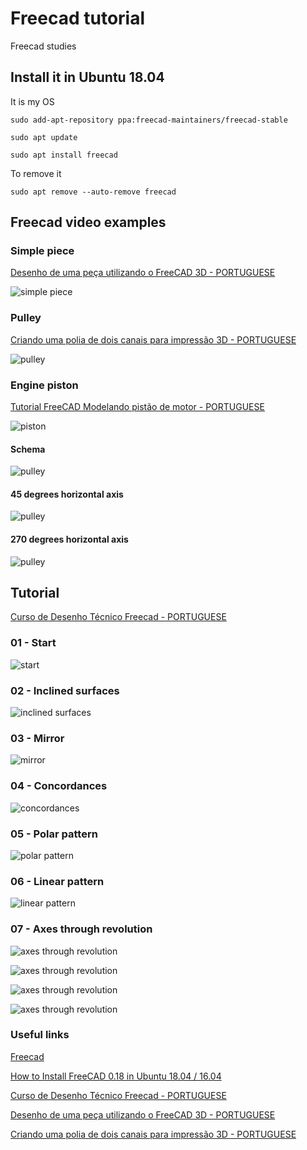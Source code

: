 # Freecad tutorial


Freecad studies 

## Install it in Ubuntu 18.04

It is my OS

```
sudo add-apt-repository ppa:freecad-maintainers/freecad-stable

sudo apt update

sudo apt install freecad
```

To remove it

```
sudo apt remove --auto-remove freecad
```

## Freecad video examples

### Simple piece

[Desenho de uma peça utilizando o FreeCAD 3D - PORTUGUESE](https://www.youtube.com/watch?v=-HpmRlFD1YY&list=PL4ve0MDPJ_HvEBiAEcLMesNF07W1WTrni&index=1&t=58s)

![simple piece](https://github.com/rodrigoms2004/freecad-tutorial/blob/main/desenhos/render/desenho-peca.png)

### Pulley

[Criando uma polia de dois canais para impressão 3D - PORTUGUESE](https://www.youtube.com/watch?v=3o-jmXWmXMw&list=PL4ve0MDPJ_HvEBiAEcLMesNF07W1WTrni&index=2)

![pulley](https://github.com/rodrigoms2004/freecad-tutorial/blob/main/desenhos/render/desenho_polia_1.png)


### Engine piston

[Tutorial FreeCAD Modelando pistão de motor - PORTUGUESE](https://www.youtube.com/watch?v=OX7o4tVY99E)

![piston](https://github.com/rodrigoms2004/freecad-tutorial/blob/main/desenhos/render/desenho-pistao_.png)

#### Schema
![pulley](https://github.com/rodrigoms2004/freecad-tutorial/blob/main/desenhos/render/desenho_polia_2.png)

#### 45 degrees horizontal axis
![pulley](https://github.com/rodrigoms2004/freecad-tutorial/blob/main/desenhos/render/desenho_polia_3_45graus.png)

#### 270 degrees horizontal axis
![pulley](https://github.com/rodrigoms2004/freecad-tutorial/blob/main/desenhos/render/desenho_polia_3_270graus.png)





## Tutorial

[Curso de Desenho Técnico Freecad - PORTUGUESE](https://www.youtube.com/playlist?list=PLCQQLujpF4hUJrabtQ_a68gS3nflFC-nd)

### 01 - Start
![start](https://github.com/rodrigoms2004/freecad-tutorial/blob/main/curso-desenho-tecnico/render/tutorial_video01.png)


### 02 - Inclined surfaces

![inclined surfaces](https://github.com/rodrigoms2004/freecad-tutorial/blob/main/curso-desenho-tecnico/render/tutorial_video02_superficies%20inclinadas.png)

### 03 - Mirror

![mirror](https://github.com/rodrigoms2004/freecad-tutorial/blob/main/curso-desenho-tecnico/render/tutorial_video03_mirror.png)


### 04 - Concordances

![concordances](https://github.com/rodrigoms2004/freecad-tutorial/blob/main/curso-desenho-tecnico/render/tutorial_video04_concordancias.png)

### 05 - Polar pattern

![polar pattern](https://github.com/rodrigoms2004/freecad-tutorial/blob/main/curso-desenho-tecnico/render/tutorial_video05_padraoPolar.png)

### 06 - Linear pattern

![linear pattern](https://github.com/rodrigoms2004/freecad-tutorial/blob/main/curso-desenho-tecnico/render/tutorial_video06_padraoLinear.png)


### 07 - Axes through revolution

![axes through revolution](https://github.com/rodrigoms2004/freecad-tutorial/blob/main/curso-desenho-tecnico/render/tutorial_video07_eixo_revolucao_1.png)

![axes through revolution](https://github.com/rodrigoms2004/freecad-tutorial/blob/main/curso-desenho-tecnico/render/tutorial_video07_eixo_revolucao_2.png)

![axes through revolution](https://github.com/rodrigoms2004/freecad-tutorial/blob/main/curso-desenho-tecnico/render/tutorial_video07_eixo_revolucao_3.png)

![axes through revolution](https://github.com/rodrigoms2004/freecad-tutorial/blob/main/curso-desenho-tecnico/render/tutorial_video07_eixo_revolucao_4.png)





### Useful links

[Freecad](https://www.freecadweb.org/)

[How to Install FreeCAD 0.18 in Ubuntu 18.04 / 16.04](http://ubuntuhandbook.org/index.php/2019/04/install-freecad-0-18-ubuntu-18-04-16-04/)

[Curso de Desenho Técnico Freecad - PORTUGUESE](https://www.youtube.com/playlist?list=PLCQQLujpF4hUJrabtQ_a68gS3nflFC-nd)

[Desenho de uma peça utilizando o FreeCAD 3D - PORTUGUESE](https://www.youtube.com/watch?v=-HpmRlFD1YY&list=PL4ve0MDPJ_HvEBiAEcLMesNF07W1WTrni&index=1&t=58s)

[Criando uma polia de dois canais para impressão 3D - PORTUGUESE](https://www.youtube.com/watch?v=3o-jmXWmXMw&list=PL4ve0MDPJ_HvEBiAEcLMesNF07W1WTrni&index=2)